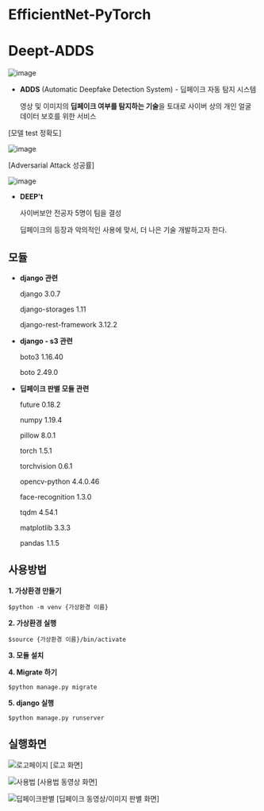 # EfficientNet-PyTorch

# Deept-ADDS
![image](https://user-images.githubusercontent.com/49579003/102768259-382c2400-43c4-11eb-8cf3-a2291fccc405.png)

- **ADDS** (Automatic Deepfake Detection System) - 딥페이크 자동 탐지 시스템

    영상 및 이미지의 **딥페이크 여부를 탐지하는 기술**을 토대로 사이버 상의 개인 얼굴 데이터 보호를 위한 서비스
    
    
[모델 test 정확도]

![image](https://user-images.githubusercontent.com/49579003/102769971-bd183d00-43c6-11eb-90d6-54d550107615.png)

[Adversarial Attack 성공률]

![image](https://user-images.githubusercontent.com/49579003/102769998-c5707800-43c6-11eb-91a5-0abeb4248053.png)


- **DEEP't**

    사이버보안 전공자 5명이 팀을 결성
    
    딥페이크의 등장과 악의적인 사용에 맞서, 더 나은 기술 개발하고자 한다.

## 모듈
- **django 관련**

    django 3.0.7

    django-storages 1.11

    django-rest-framework 3.12.2


- **django - s3 관련**

    boto3 1.16.40

    boto 2.49.0


- **딥페이크 판별 모듈 관련**

    future 0.18.2

    numpy 1.19.4 

    pillow 8.0.1 

    torch 1.5.1 

    torchvision 0.6.1

    opencv-python 4.4.0.46

    face-recognition 1.3.0
    
    tqdm 4.54.1

    matplotlib 3.3.3
 
    pandas 1.1.5

## 사용방법
**1. 가상환경 만들기**

    $python -m venv {가상환경 이름}

**2. 가상환경 실행**

    $source {가상환경 이름}/bin/activate

**3. 모듈 설치**

**4. Migrate 하기**

    $python manage.py migrate

**5. django 실행**

    $python manage.py runserver

## 실행화면

![로고페이지](https://user-images.githubusercontent.com/49579003/102734322-e7480b80-4382-11eb-9c91-974553083c0f.png)
[로고 화면]

![사용법](https://user-images.githubusercontent.com/49579003/102734566-7f45f500-4383-11eb-9da5-3d30fe8a2f3e.png)
[사용법 동영상 화면]

![딥페이크판별](https://user-images.githubusercontent.com/49579003/102734482-40b03a80-4383-11eb-8b98-afb58e955935.png)
[딥페이크 동영상/이미지 판별 화면]
